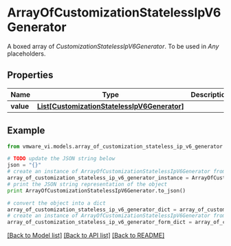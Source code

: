 # ArrayOfCustomizationStatelessIpV6Generator

A boxed array of *CustomizationStatelessIpV6Generator*. To be used in *Any* placeholders. 

## Properties
Name | Type | Description | Notes
------------ | ------------- | ------------- | -------------
**value** | [**List[CustomizationStatelessIpV6Generator]**](CustomizationStatelessIpV6Generator.md) |  | 

## Example

```python
from vmware_vi.models.array_of_customization_stateless_ip_v6_generator import ArrayOfCustomizationStatelessIpV6Generator

# TODO update the JSON string below
json = "{}"
# create an instance of ArrayOfCustomizationStatelessIpV6Generator from a JSON string
array_of_customization_stateless_ip_v6_generator_instance = ArrayOfCustomizationStatelessIpV6Generator.from_json(json)
# print the JSON string representation of the object
print ArrayOfCustomizationStatelessIpV6Generator.to_json()

# convert the object into a dict
array_of_customization_stateless_ip_v6_generator_dict = array_of_customization_stateless_ip_v6_generator_instance.to_dict()
# create an instance of ArrayOfCustomizationStatelessIpV6Generator from a dict
array_of_customization_stateless_ip_v6_generator_form_dict = array_of_customization_stateless_ip_v6_generator.from_dict(array_of_customization_stateless_ip_v6_generator_dict)
```
[[Back to Model list]](../README.md#documentation-for-models) [[Back to API list]](../README.md#documentation-for-api-endpoints) [[Back to README]](../README.md)


